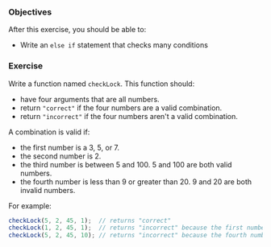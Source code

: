 <!--{ ids:[], language:'JavaScript', type:'workshop', order: 5, name:'else if Statements II', description:'Write an else if statement that checks many conditions' }-->

### Objectives

After this exercise, you should be able to:

- Write an `else if` statement that checks many conditions

### Exercise

Write a function named `checkLock`. This function should:

  - have four arguments that are all numbers.
  - return `"correct"` if the four numbers are a valid combination.
  - return `"incorrect"` if the four numbers aren't a valid combination.

A combination is valid if:

  - the first number is a 3, 5, or 7.
  - the second number is 2.
  - the third number is between 5 and 100. 5 and 100 are both valid numbers.
  - the fourth number is less than 9 or greater than 20. 9 and 20 are both invalid numbers.

For example:

```js
checkLock(5, 2, 45, 1);  // returns "correct"
checkLock(1, 2, 45, 1);  // returns "incorrect" because the first number isn't a 3, 5, or 7
checkLock(5, 2, 45, 10); // returns "incorrect" because the fourth number is between 9 and 20
```
